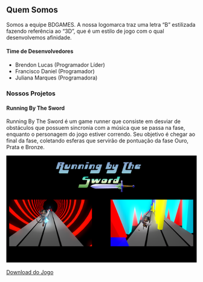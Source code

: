 ## Quem Somos

Somos a equipe BDGAMES. A nossa logomarca traz uma letra “B” estilizada fazendo referência ao “3D”, que é um estilo de jogo com o qual desenvolvemos afinidade.

#### Time de Desenvolvedores

* Brendon Lucas (Programador Líder)
* Francisco Daniel (Programador)
* Juliana Marques (Programadora)

### Nossos Projetos

#### Running By The Sword

Running By The Sword é um game runner que consiste em desviar de obstáculos que possuem sincronia com a música que se passa na fase, enquanto o personagem do jogo estiver correndo. Seu objetivo é chegar ao final da fase, coletando esferas que servirão de pontuação da fase Ouro, Prata e Bronze.

![Image](screenshot.png)

[Download do Jogo](https://brendonlucas.itch.io/running-by-the-sword)
